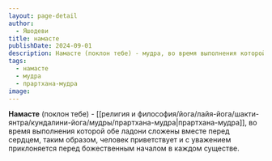 ```yaml
---
layout: page-detail
author:
  - Яшодеви
title: намасте
publishDate: 2024-09-01
description: Намасте (поклон тебе) - мудра, во время выполнения которой обе ладони сложены вместе перед сердцем, таким образом, человек приветствует и с уважением приклоняется перед божественным началом в каждом существе.
tags:
  - намасте
  - мудра
  - прартхана-мудра
image:
---
```

**Намасте** (поклон тебе) - [[религия и философия/йога/лайя-йога/шакти-янтра/кундалини-йога/мудры/прартхана-мудра|прартхана-мудра]], во время выполнения которой обе ладони сложены вместе перед сердцем, таким образом, человек приветствует и с уважением приклоняется перед божественным началом в каждом существе.

